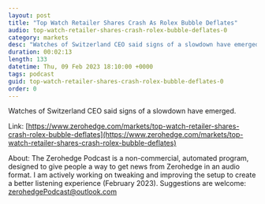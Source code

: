 ```yaml
---
layout: post
title: "Top Watch Retailer Shares Crash As Rolex Bubble Deflates"
audio: top-watch-retailer-shares-crash-rolex-bubble-deflates-0
category: markets
desc: "Watches of Switzerland CEO said signs of a slowdown have emerged. "
duration: 00:02:13
length: 133
datetime: Thu, 09 Feb 2023 18:10:00 +0000
tags: podcast
guid: top-watch-retailer-shares-crash-rolex-bubble-deflates-0
order: 0
---
```

Watches of Switzerland CEO said signs of a slowdown have emerged. 

Link: [https://www.zerohedge.com/markets/top-watch-retailer-shares-crash-rolex-bubble-deflates](https://www.zerohedge.com/markets/top-watch-retailer-shares-crash-rolex-bubble-deflates)

About: The Zerohedge Podcast is a non-commercial, automated program, designed to give people a way to get news from Zerohedge in an audio format.  I am actively working on tweaking and improving the setup to create a better listening experience (February 2023).  Suggestions are welcome: [zerohedgePodcast@outlook.com](mailto:zerohedgePodcast@outlook.com)